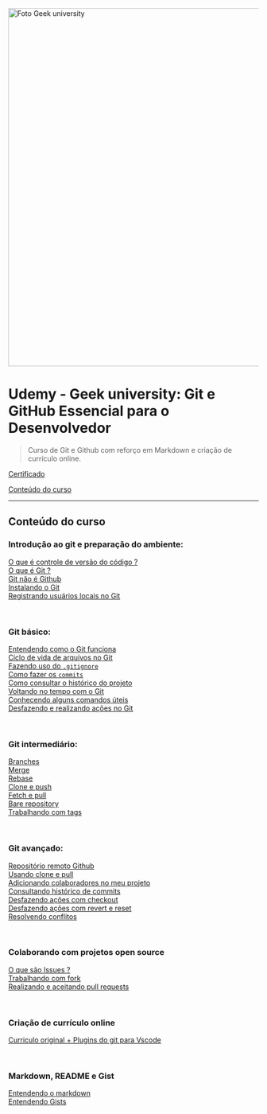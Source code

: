<img src="/Conteúdo do curso/1 - Introducao ao git e preparacao do ambiente/img/1.png" alt="Foto Geek university" width="720">

# Udemy - Geek university: Git e GitHub Essencial para o Desenvolvedor

> Curso de Git e Github com reforço em Markdown e criação de currículo online.

[Certificado](/Conteúdo%20do%20curso/Certificado/Certificado.pdf)

[Conteúdo do curso](/Conteúdo%20do%20curso/Certificado/Conteudo.png)

---

## Conteúdo do curso

### Introdução ao git e preparação do ambiente:
[O que é controle de versão do código ?]()<br>
[O que é Git ?]()<br>
[Git não é Github]()<br>
[Instalando o Git]()<br>
[Registrando usuários locais no Git]()<br>

<br>

### Git básico:
[Entendendo como o Git funciona]()<br>
[Ciclo de vida de arquivos no Git]()<br>
[Fazendo uso do `.gitignore`]()<br>
[Como fazer os `commits`]()<br>
[Como consultar o histórico do projeto]()<br>
[Voltando no tempo com o Git]()<br>
[Conhecendo alguns comandos úteis]()<br>
[Desfazendo e realizando ações no Git]()<br>

<br>

### Git intermediário:
[Branches]()<br>
[Merge]()<br>
[Rebase]()<br>
[Clone e push]()<br>
[Fetch e pull]()<br>
[Bare repository]()<br>
[Trabalhando com tags]()<br>

<br>

### Git avançado:
[Repositório remoto Github]()<br>
[Usando clone e pull]()<br>
[Adicionando colaboradores no meu projeto]()<br>
[Consultando histórico de commits]()<br>
[Desfazendo ações com checkout]()<br>
[Desfazendo ações com revert e reset]()<br>
[Resolvendo conflitos]()<br>

<br>

### Colaborando com projetos open source
[O que são Issues ?]()<br>
[Trabalhando com fork]()<br>
[Realizando e aceitando pull requests]()<br>

<br>

### Criação de currículo online
[Curriculo original + Plugins do git para Vscode]()<br>

<br>

### Markdown, README e Gist
[Entendendo o markdown]()<br>
[Entendendo Gists]()<br>